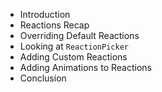 - Introduction
- Reactions Recap
- Overriding Default Reactions
- Looking at `ReactionPicker`
- Adding Custom Reactions
- Adding Animations to Reactions
- Conclusion
